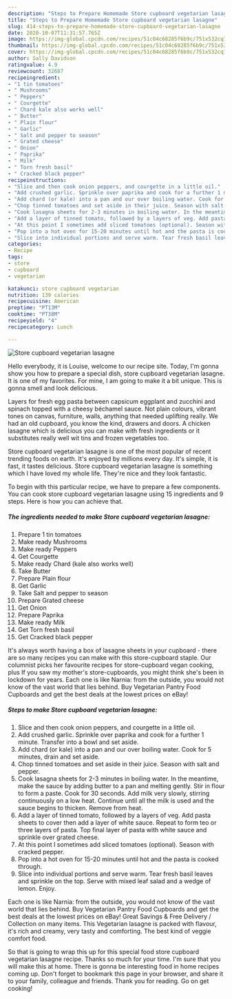 ```yaml
---
description: "Steps to Prepare Homemade Store cupboard vegetarian lasagne"
title: "Steps to Prepare Homemade Store cupboard vegetarian lasagne"
slug: 414-steps-to-prepare-homemade-store-cupboard-vegetarian-lasagne
date: 2020-10-07T11:31:57.765Z
image: https://img-global.cpcdn.com/recipes/51c04c68285f6b9c/751x532cq70/store-cupboard-vegetarian-lasagne-recipe-main-photo.jpg
thumbnail: https://img-global.cpcdn.com/recipes/51c04c68285f6b9c/751x532cq70/store-cupboard-vegetarian-lasagne-recipe-main-photo.jpg
cover: https://img-global.cpcdn.com/recipes/51c04c68285f6b9c/751x532cq70/store-cupboard-vegetarian-lasagne-recipe-main-photo.jpg
author: Sally Davidson
ratingvalue: 4.9
reviewcount: 32687
recipeingredient:
- "1 tin tomatoes"
- " Mushrooms"
- " Peppers"
- " Courgette"
- " Chard kale also works well"
- " Butter"
- " Plain flour"
- " Garlic"
- " Salt and pepper to season"
- " Grated cheese"
- " Onion"
- " Paprika"
- " Milk"
- " Torn fresh basil"
- " Cracked black pepper"
recipeinstructions:
- "Slice and then cook onion peppers, and courgette in a little oil."
- "Add crushed garlic. Sprinkle over paprika and cook for a further 1 minute. Transfer into a bowl and set aside."
- "Add chard (or kale) into a pan and our over boiling water. Cook for 5 minutes, drain and set aside."
- "Chop tinned tomatoes and set aside in their juice. Season with salt and pepper."
- "Cook lasagna sheets for 2-3 minutes in boiling water. In the meantime, make the sauce by adding butter to a pan and melting gently. Stir in flour to form a paste. Cook for 30 seconds. Add milk very slowly, stirring continuously on a low heat. Continue until all the milk is used and the sauce begins to thicken. Remove from heat."
- "Add a layer of tinned tomato, followed by a layers of veg. Add pasta sheets to cover then add a layer of white sauce. Repeat to form teo or three layers of pasta. Top final layer of pasta with white sauce and sprinkle over grated cheese."
- "At this point I sometimes add sliced tomatoes (optional). Season with cracked pepper."
- "Pop into a hot oven for 15-20 minutes until hot and the pasta is cooked through."
- "Slice into individual portions and serve warm. Tear fresh basil leaves and sprinkle on the top. Serve with mixed leaf salad and a wedge of lemon. Enjoy."
categories:
- Recipe
tags:
- store
- cupboard
- vegetarian

katakunci: store cupboard vegetarian 
nutrition: 139 calories
recipecuisine: American
preptime: "PT13M"
cooktime: "PT38M"
recipeyield: "4"
recipecategory: Lunch

---
```



![Store cupboard vegetarian lasagne](https://img-global.cpcdn.com/recipes/51c04c68285f6b9c/751x532cq70/store-cupboard-vegetarian-lasagne-recipe-main-photo.jpg)

Hello everybody, it is Louise, welcome to our recipe site. Today, I'm gonna show you how to prepare a special dish, store cupboard vegetarian lasagne. It is one of my favorites. For mine, I am going to make it a bit unique. This is gonna smell and look delicious.

Layers for fresh egg pasta between capsicum eggplant and zucchini and spinach topped with a cheesy béchamel sauce. Not plain colours, vibrant tones on canvas, furniture, walls, anything that needed uplifting really. We had an old cupboard, you know the kind, drawers and doors. A chicken lasagne which is delicious you can make with fresh ingredients or it substitutes really well wit tins and frozen vegetables too.

Store cupboard vegetarian lasagne is one of the most popular of recent trending foods on earth. It's enjoyed by millions every day. It's simple, it is fast, it tastes delicious. Store cupboard vegetarian lasagne is something which I have loved my whole life. They're nice and they look fantastic.


To begin with this particular recipe, we have to prepare a few components. You can cook store cupboard vegetarian lasagne using 15 ingredients and 9 steps. Here is how you can achieve that.

<!--inarticleads1-->

##### The ingredients needed to make Store cupboard vegetarian lasagne:

1. Prepare 1 tin tomatoes
1. Make ready  Mushrooms
1. Make ready  Peppers
1. Get  Courgette
1. Make ready  Chard (kale also works well)
1. Take  Butter
1. Prepare  Plain flour
1. Get  Garlic
1. Take  Salt and pepper to season
1. Prepare  Grated cheese
1. Get  Onion
1. Prepare  Paprika
1. Make ready  Milk
1. Get  Torn fresh basil
1. Get  Cracked black pepper


It&#39;s always worth having a box of lasagne sheets in your cupboard - there are so many recipes you can make with this store-cupboard staple. Our columnist picks her favourite recipes for store-cupboard vegan cooking, plus If you saw my mother&#39;s store-cupboards, you might think she&#39;s been in lockdown for years. Each one is like Narnia: from the outside, you would not know of the vast world that lies behind. Buy Vegetarian Pantry Food Cupboards and get the best deals at the lowest prices on eBay! 

<!--inarticleads2-->

##### Steps to make Store cupboard vegetarian lasagne:

1. Slice and then cook onion peppers, and courgette in a little oil.
1. Add crushed garlic. Sprinkle over paprika and cook for a further 1 minute. Transfer into a bowl and set aside.
1. Add chard (or kale) into a pan and our over boiling water. Cook for 5 minutes, drain and set aside.
1. Chop tinned tomatoes and set aside in their juice. Season with salt and pepper.
1. Cook lasagna sheets for 2-3 minutes in boiling water. In the meantime, make the sauce by adding butter to a pan and melting gently. Stir in flour to form a paste. Cook for 30 seconds. Add milk very slowly, stirring continuously on a low heat. Continue until all the milk is used and the sauce begins to thicken. Remove from heat.
1. Add a layer of tinned tomato, followed by a layers of veg. Add pasta sheets to cover then add a layer of white sauce. Repeat to form teo or three layers of pasta. Top final layer of pasta with white sauce and sprinkle over grated cheese.
1. At this point I sometimes add sliced tomatoes (optional). Season with cracked pepper.
1. Pop into a hot oven for 15-20 minutes until hot and the pasta is cooked through.
1. Slice into individual portions and serve warm. Tear fresh basil leaves and sprinkle on the top. Serve with mixed leaf salad and a wedge of lemon. Enjoy.


Each one is like Narnia: from the outside, you would not know of the vast world that lies behind. Buy Vegetarian Pantry Food Cupboards and get the best deals at the lowest prices on eBay! Great Savings &amp; Free Delivery / Collection on many items. This Vegetarian lasagne is packed with flavour, it&#39;s rich and creamy, very tasty and comforting. The best kind of veggie comfort food. 

So that is going to wrap this up for this special food store cupboard vegetarian lasagne recipe. Thanks so much for your time. I'm sure that you will make this at home. There is gonna be interesting food in home recipes coming up. Don't forget to bookmark this page in your browser, and share it to your family, colleague and friends. Thank you for reading. Go on get cooking!
